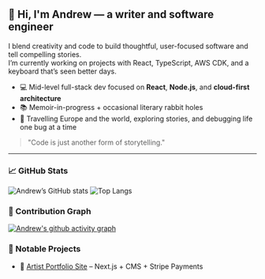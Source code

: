 ## 👋 Hi, I'm Andrew — a writer and software engineer

I blend creativity and code to build thoughtful, user-focused software and tell compelling stories.  
I’m currently working on projects with React, TypeScript, AWS CDK, and a keyboard that’s seen better days.

- 💻 Mid-level full-stack dev focused on **React**, **Node.js**, and **cloud-first architecture**
- 📚 Memoir-in-progress + occasional literary rabbit holes
- 🧭 Travelling Europe and the world, exploring stories, and debugging life one bug at a time

> "Code is just another form of storytelling."

---

### 📈 GitHub Stats

![Andrew’s GitHub stats](https://github-readme-stats.vercel.app/api?username=andrewdonnelly93&show_icons=true&theme=default&hide=stars,prs)
![Top Langs](https://github-readme-stats.vercel.app/api/top-langs/?username=andrewdonnelly93&layout=compact&theme=default)

### 🧠 Contribution Graph

[![Andrew's github activity graph](https://github-readme-activity-graph.vercel.app/graph?username=andrewdonnelly93&theme=dracula)](https://github.com/ashutosh00710/github-readme-activity-graph)

### 🌟 Notable Projects

- 🎨 [Artist Portfolio Site](https://www.davidmceweninternational.ie/) – Next.js + CMS + Stripe Payments

